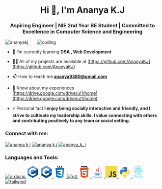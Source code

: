 <h1 align="center">Hi 👋, I'm Ananya K.J</h1>
<h3 align="center">Aspiring Engineer | NIE 2nd Year BE Student | Committed to Excellence in Computer Science and Engineering</h3>

<img align="right" alt="coding" width="400" src="https://www.bing.com/th/id/OGC.e49266b020eb9e125f4bc87503414444?pid=1.7&rurl=https%3a%2f%2fimages.lemonly.com%2fwp-content%2fuploads%2f2018%2f08%2f07150313%2fHomebase_Thumb_v01.gif&ehk=b4H29LR3MhRw5wkcupcsFbCjD4wkHWMsnTlYEir0Oy4%3d">

<p align="left"> <img src="https://komarev.com/ghpvc/?username=ananyakj&label=Profile%20views&color=0e75b6&style=flat" alt="ananyakj" /> </p>

- 🌱 I’m currently learning **DSA , Web Development**

- 👨‍💻 All of my projects are available at [https://github.com/AnanyaKJ](https://github.com/AnanyaKJ)

- 📫 How to reach me **ananya9380@gmail.com**

- 📄 Know about my experiences [https://drive.google.com/drive/u/1/home](https://drive.google.com/drive/u/1/home)

- ⚡ Personal fact **I enjoy being socially interactive and friendly, and I strive to cultivate my leadership skills. I value connecting with others and contributing positively to any team or social setting.**

<h3 align="left">Connect with me:</h3>
<p align="left">
<a href="https://linkedin.com/in/ananya k j" target="blank"><img align="center" src="https://raw.githubusercontent.com/rahuldkjain/github-profile-readme-generator/master/src/images/icons/Social/linked-in-alt.svg" alt="ananya k j" height="30" width="40" /></a>
<a href="https://www.hackerrank.com/ananya k.j" target="blank"><img align="center" src="https://raw.githubusercontent.com/rahuldkjain/github-profile-readme-generator/master/src/images/icons/Social/hackerrank.svg" alt="ananya k.j" height="30" width="40" /></a>
<a href="https://www.leetcode.com/ananya_k_j" target="blank"><img align="center" src="https://raw.githubusercontent.com/rahuldkjain/github-profile-readme-generator/master/src/images/icons/Social/leet-code.svg" alt="ananya_k_j" height="30" width="40" /></a>
</p>

<h3 align="left">Languages and Tools:</h3>
<p align="left"> <a href="https://www.arduino.cc/" target="_blank" rel="noreferrer"> <img src="https://cdn.worldvectorlogo.com/logos/arduino-1.svg" alt="arduino" width="40" height="40"/> </a> <a href="https://www.cprogramming.com/" target="_blank" rel="noreferrer"> <img src="https://raw.githubusercontent.com/devicons/devicon/master/icons/c/c-original.svg" alt="c" width="40" height="40"/> </a> <a href="https://www.w3schools.com/cpp/" target="_blank" rel="noreferrer"> <img src="https://raw.githubusercontent.com/devicons/devicon/master/icons/cplusplus/cplusplus-original.svg" alt="cplusplus" width="40" height="40"/> </a> <a href="https://www.w3schools.com/css/" target="_blank" rel="noreferrer"> <img src="https://raw.githubusercontent.com/devicons/devicon/master/icons/css3/css3-original-wordmark.svg" alt="css3" width="40" height="40"/> </a> <a href="https://git-scm.com/" target="_blank" rel="noreferrer"> <img src="https://www.vectorlogo.zone/logos/git-scm/git-scm-icon.svg" alt="git" width="40" height="40"/> </a> <a href="https://www.w3.org/html/" target="_blank" rel="noreferrer"> <img src="https://raw.githubusercontent.com/devicons/devicon/master/icons/html5/html5-original-wordmark.svg" alt="html5" width="40" height="40"/> </a> <a href="https://www.java.com" target="_blank" rel="noreferrer"> <img src="https://raw.githubusercontent.com/devicons/devicon/master/icons/java/java-original.svg" alt="java" width="40" height="40"/> </a> <a href="https://developer.mozilla.org/en-US/docs/Web/JavaScript" target="_blank" rel="noreferrer"> <img src="https://raw.githubusercontent.com/devicons/devicon/master/icons/javascript/javascript-original.svg" alt="javascript" width="40" height="40"/> </a> <a href="https://www.python.org" target="_blank" rel="noreferrer"> <img src="https://raw.githubusercontent.com/devicons/devicon/master/icons/python/python-original.svg" alt="python" width="40" height="40"/> </a> <a href="https://reactjs.org/" target="_blank" rel="noreferrer"> <img src="https://raw.githubusercontent.com/devicons/devicon/master/icons/react/react-original-wordmark.svg" alt="react" width="40" height="40"/> </a> <a href="https://tailwindcss.com/" target="_blank" rel="noreferrer"> <img src="https://www.vectorlogo.zone/logos/tailwindcss/tailwindcss-icon.svg" alt="tailwind" width="40" height="40"/> </a> </p>
